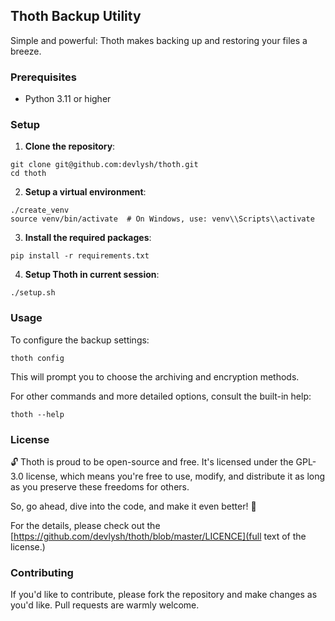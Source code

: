 ## Thoth Backup Utility

Simple and powerful: Thoth makes backing up and restoring your files a breeze.

### Prerequisites

- Python 3.11 or higher

### Setup

1. **Clone the repository**:

```
git clone git@github.com:devlysh/thoth.git
cd thoth
```

2. **Setup a virtual environment**:

```
./create_venv
source venv/bin/activate  # On Windows, use: venv\\Scripts\\activate
```

3. **Install the required packages**:

```
pip install -r requirements.txt
```

4. **Setup Thoth in current session**:

```
./setup.sh
```

### Usage

To configure the backup settings:

```
thoth config
```

This will prompt you to choose the archiving and encryption methods.

For other commands and more detailed options, consult the built-in help:

```
thoth --help
```

### License

🔓 Thoth is proud to be open-source and free. It's licensed under the GPL-3.0 license, which means you're free to use, modify, and distribute it as long as you preserve these freedoms for others.

So, go ahead, dive into the code, and make it even better! 🚀

For the details, please check out the [https://github.com/devlysh/thoth/blob/master/LICENCE](full text of the license.)

### Contributing

If you'd like to contribute, please fork the repository and make changes as you'd like. Pull requests are warmly welcome.
